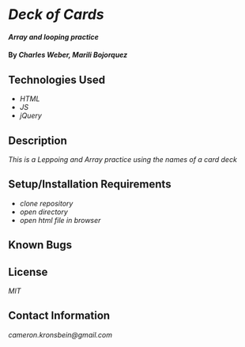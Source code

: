 # _Deck of Cards_

#### _Array and looping practice_

#### By _**Charles Weber, Marili Bojorquez**_

## Technologies Used

* _HTML_
* _JS_
* _jQuery_

## Description

_This is a Leppoing and Array practice using the names of a card deck_

## Setup/Installation Requirements

* _clone repository_
* _open directory_
* _open html file in browser_

## Known Bugs


## License

_MIT_

## Contact Information

_cameron.kronsbein@gmail.com_
